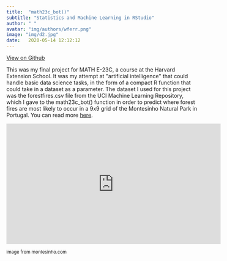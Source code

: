 ```yaml
---
title:  "math23c_bot()"
subtitle: "Statistics and Machine Learning in RStudio"
author: " "
avatar: "img/authors/wferr.png"
image: "img/d2.jpg"
date:   2020-05-14 12:12:12
---
```

[View on Github](https://kem406.github.io/MATH-E23C)

This was my final project for MATH E-23C, a course at the Harvard Extension School. It was my attempt at \"artificial intelligence" that could handle basic data science tasks, in the form of a compact R function that could take in a dataset as a parameter. The dataset I used for this project was the forestfires.csv file from the UCI Machine Learning Repository, which I gave to the math23c_bot() function in order to predict where forest fires are most likely to occur in a 9x9 grid of the Montesinho Natural Park in Portugal. You can read more [here](https://kem406.github.io/MATH-E23C/).

<iframe src="https://www.youtube.com/embed/OYekPTvz2s0"
    width="560"
    height="315"
    frameborder="0"
    allowfullscreen>
</iframe>

<small>image from montesinho.com</small>
